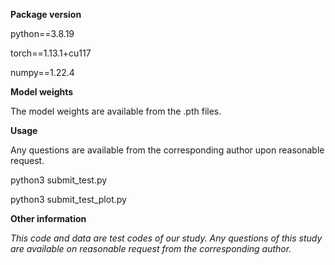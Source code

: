 **Package version**

python==3.8.19

torch==1.13.1+cu117

numpy==1.22.4

**Model weights**

The model weights are available from the .pth files.

**Usage**

Any questions are available from the corresponding author upon reasonable request.

python3 submit_test.py

python3 submit_test_plot.py

**Other information**

*This code and data are test codes of our study. Any questions of this study are available on reasonable request from the corresponding author.*
